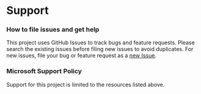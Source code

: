 # Support #

### How to file issues and get help ###
This project uses GitHub Issues to track bugs and feature requests. Please search the existing issues before filing new issues to avoid duplicates.  For new issues, file your bug or feature request as a [new Issue](https://github.com/dotnet/upgrade-assistant/issues/new/choose).


### Microsoft Support Policy ###
Support for this project is limited to the resources listed above.